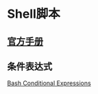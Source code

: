 # Shell脚本

## [官方手册](https://www.gnu.org/software/bash/manual/html_node/index.html)

## 条件表达式

[Bash Conditional Expressions](https://www.gnu.org/software/bash/manual/html_node/Bash-Conditional-Expressions.html)